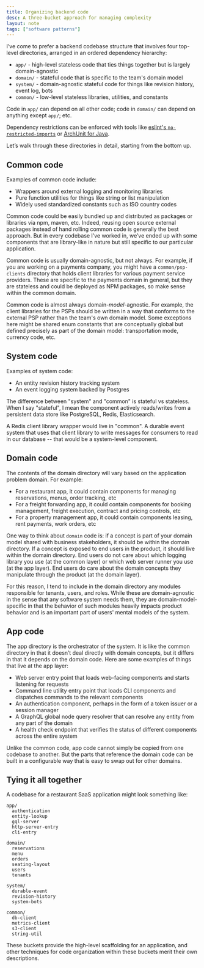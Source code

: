 ```yaml
---
title: Organizing backend code
desc: A three-bucket approach for managing complexity
layout: note
tags: ["software patterns"]
---
```


I’ve come to prefer a backend codebase structure that involves four top-level directories, arranged in an ordered dependency hierarchy:

- `app/` - high-level stateless code that ties things together but is largely domain-agnostic
- `domain/` - stateful code that is specific to the team's domain model
- `system/` - domain-agnostic stateful code for things like revision history, event log, bots
- `common/` - low-level stateless libraries, utilities, and constants

Code in `app/` can depend on all other code; code in `domain/` can depend on anything except `app/`; etc.

Dependency restrictions can be enforced with tools like [eslint's `no-restricted-imports`](https://eslint.org/docs/rules/no-restricted-imports) or [ArchUnit for Java](https://www.archunit.org/).

Let’s walk through these directories in detail, starting from the bottom up.

## Common code

Examples of common code include:

- Wrappers around external logging and monitoring libraries
- Pure function utilities for things like string or list manipulation
- Widely used standardized constants such as ISO country codes

Common code could be easily bundled up and distributed as packages or libraries via npm, maven, etc. Indeed, reusing open source external packages instead of hand rolling common code is generally the best approach. But in every codebase I’ve worked in, we’ve ended up with some components that are library-like in nature but still specific to our particular application.

Common code is usually domain-agnostic, but not always. For example, if you are working on a payments company, you might have a `common/psp-clients` directory that holds client libraries for various payment service providers. These are specific to the payments domain in general, but they are stateless and could be deployed as NPM packages, so make sense within the common domain.

Common code is almost always domain-_model_-agnostic. For example, the client libraries for the PSPs should be written in a way that conforms to the external PSP rather than the team's own domain model. Some exceptions here might be shared enum constants that are conceptually global but defined precisely as part of the domain model: transportation mode, currency code, etc.

## System code

Examples of system code:

- An entity revision history tracking system
- An event logging system backed by Postgres

The difference between "system" and "common" is stateful vs stateless. When I say "stateful", I mean the component actively reads/writes from a persistent data store like PostgreSQL, Redis, Elasticsearch.

A Redis client library wrapper would live in "common". A durable event system that uses that client library to write messages for consumers to read in our database -- that would be a system-level component.

## Domain code

The contents of the domain directory will vary based on the application problem domain. For example:

- For a restaurant app, it could contain components for managing reservations, menus, order tracking, etc
- For a freight forwarding app, it could contain components for booking management, freight execution, contract and pricing controls, etc
- For a property management app, it could contain components leasing, rent payments, work orders, etc

One way to think about `domain` code is: if a concept is part of your domain model shared with business stakeholders, it should be within the domain directory. If a concept is exposed to end users in the product, it should live within the domain directory. End users do not care about which logging library you use (at the common layer) or which web server runner you use (at the app layer). End users do care about the domain concepts they manipulate through the product (at the domain layer).

For this reason, I tend to include in the domain directory any modules responsible for tenants, users, and roles. While these are domain-agnostic in the sense that any software system needs them, they are domain-model-specific in that the behavior of such modules heavily impacts product behavior and is an important part of users' mental models of the system.

## App code

The app directory is the orchestrator of the system. It is like the common directory in that it doesn’t deal directly with domain concepts, but it differs in that it depends on the domain code. Here are some examples of things that live at the app layer:

- Web server entry point that loads web-facing components and starts listening for requests
- Command line utility entry point that loads CLI components and dispatches commands to the relevant components
- An authentication component, perhaps in the form of a token issuer or a session manager
- A GraphQL global node query resolver that can resolve any entity from any part of the domain
- A health check endpoint that verifies the status of different components across the entire system

Unlike the common code, app code cannot simply be copied from one codebase to another. But the parts that reference the domain code can be built in a configurable way that is easy to swap out for other domains.

## Tying it all together

A codebase for a restaurant SaaS application might look something like:

```
app/
  authentication
  entity-lookup
  gql-server
  http-server-entry
  cli-entry

domain/
  reservations
  menu
  orders
  seating-layout
  users
  tenants

system/
  durable-event
  revision-history
  system-bots

common/
  db-client
  metrics-client
  s3-client
  string-util
```

These buckets provide the high-level scaffolding for an application, and other techniques for code organization within these buckets merit their own descriptions.
